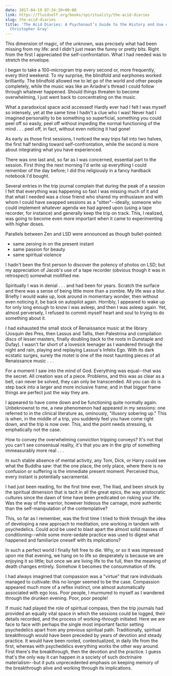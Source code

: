 ```yaml
---
date: 2017-04-19 07:34:20+00:00
link: https://fluidself.org/books/spirituality/the-acid-diaries
slug: the-acid-diaries
title: 'The Acid Diaries: A Psychonaut’s Guide to the History and Use of LSD - by
  Christopher Gray'
---
```


This dimension of magic, of the unknown, was precisely what had been missing from my life: and I didn't just mean the funny or pretty bits. Right from the first I appreciated the self-confrontation. What I had needed was to stretch the envelope.

I began to take a 100-microgram trip every second or, more frequently, every third weekend. To my surprise, the blindfold and earphones worked brilliantly. The blindfold allowed me to let go of the world and other people completely, while the music was like an Ariadne's thread I could follow through whatever happened. Should things threaten to become overwhelming, I just went back to concentrating on the music.

What a paradoxical space acid accessed! Hardly ever had I felt I was myself so intensely, yet at the same time I hadn't a clue who I was! Never had I imagined personality to be something so superficial, something you could peel off so easily, peel off without impeding the normal functioning of the mind . . . peel off, in fact, without even noticing it had gone!

As early as those first sessions, I noticed the way trips fall into two halves, the first half tending toward self-confrontation, while the second is more about integrating what you have experienced.

There was one last and, so far as I was concerned, essential part to the session. First thing the next morning I'd write up everything I could remember of the day before; I did this religiously in a fancy hardback notebook I'd bought.

Several entries in the trip journal complain that during the peak of a session I felt that everything was happening so fast I was missing much of it and that what I needed was a close friend who shared my enthusiasm and with whom I could have swapped sessions as a "sitter"--ideally, someone who could implement whatever agenda we had agreed upon (using a tape recorder, for instance) and generally keep the trip on track. This, I realized, was going to become even more important when it came to experimenting with higher doses.

Parallels between Zen and LSD were announced as though bullet-pointed:

- same zeroing in on the present instant
- same passion for beauty
- same spiritual violence

I hadn't been the first person to discover the potency of photos on LSD; but my appreciation of Jacob's use of a tape recorder (obvious though it was in retrospect) somewhat mollified me.

Spiritually I was in denial . . . and had been for years. Scratch the surface and there was a sense of being little more than a zombie. My life was a blur. Briefly I would wake up, look around in momentary wonder, then without even noticing it, be back on autopilot again. Horribly, I appeared to wake up for only long enough to know I was asleep, and then I was asleep again. Yet, almost perversely, I refused to commit myself heart and soul to trying to do something about it.

I had exhausted the small stock of Renaissance music at the library (Josquin des Pres, then Lassus and Tallis, then Palestrina and compilation discs of lesser masters, finally doubling back to the roots in Dunstaple and Dufay). I wasn't far short of a lovesick teenager as I wandered through the night and rain, playing and replaying Lassus's Infelix Ego. With its dark ecstatic surges, surely the motet is one of the most haunting pieces of all Renaissance music . . .

For a moment I saw into the mind of God. Everything was equal--that was the secret. All creation was of a piece. Problems, and this was as clear as a bell, can never be solved, they can only be transcended. All you can do is step back into a larger and more inclusive frame; and in that bigger frame things are perfect just the way they are.

I appeared to have come down and be functioning quite normally again. Unbeknownst to me, a new phenomenon had appeared in my sessions: one referred to in the clinical literature as, ominously, "illusory sobering up." This is when, in the middle of a trip, you suddenly feel you have come right down, and the trip is now over. This, and the point needs stressing, is emphatically not the case.

How to convey the overwhelming conviction tripping conveys? It's not that you can't see consensual reality, it's that you are in the grip of something immeasurably more real . . .

In such stable absence of mental activity, any Tom, Dick, or Harry could see what the Buddha saw: that the one place, the only place, where there is no confusion or suffering is the immediate present moment. Perceived thus, every instant is potentially sacramental.

I had just been reading, for the first time ever, The Iliad, and been struck by the spiritual dimension that is tacit in all the great epics, the way aristocratic cultures since the dawn of time have been predicated on risking your life. Was the way of the warrior, however hideous the carnage, more authentic than the self-manipulation of the contemplative?

This, so far as I remember, was the first time I tried to think through the idea of developing a new approach to meditation, one working in tandem with psychedelics. Could acid be used to blast apart the almost solid masses of conditioning--while some more-sedate practice was used to digest what happened and familiarize oneself with its implications?

In such a perfect world I finally felt free to die. Why, or so it was impressed upon me that evening, we hang on to life so desperately is because we are enjoying it so little; but once we are living life to the full, then the meaning of death changes entirely. Somehow it becomes the consummation of life.

I had always imagined that compassion was a "virtue" that rare individuals managed to cultivate: this no longer seemed to be the case. Compassion appeared much more of a reflex instinct, one almost automatically associated with ego loss. Poor people, I murmured to myself as I wandered through the drunken evening. Poor, poor people!

If music had played the role of spiritual compass, then the trip journals had provided an equally vital space in which the sessions could be logged, their details recorded, and the process of working-through initiated. Here we are face to face with perhaps the single most important factor setting psychedelics apart from any previous spiritual path. Traditionally, spiritual breakthrough would have been preceded by years of devotion and steady practice. It would have been rooted, contextualized, in daily life from the first, whereas with psychedelics everything works the other way around. First there's the breakthrough, then the devotion and the practice. I guess that's the only way it can happen in a society of such doctrinaire materialism--but it puts unprecedented emphasis on keeping memory of the breakthrough alive and working through its implications.
